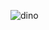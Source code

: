 ![dino](https://user-images.githubusercontent.com/29105876/168447806-bb29948f-229b-4f42-b5ca-227390f5c57c.gif)
